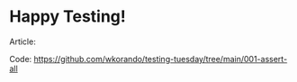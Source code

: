# Happy Testing!

Article: 

Code: https://github.com/wkorando/testing-tuesday/tree/main/001-assert-all